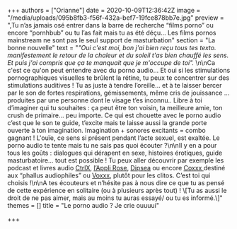 +++
authors = ["Orianne"]
date = 2020-10-09T12:36:42Z
image = "/media/uploads/095b8fb3-f56f-432a-bef7-19fce878bb7e.jpg"
preview = ",Tu n’as jamais osé entrer dans la barre de recherche “films porno” ou encore “pornhbub” ou tu l’as fait mais tu as été déçu… Les films pornos mainstream ne sont pas le seul support de masturbation"
section = "La bonne nouvelle"
text = "_\"Oui c'est moi, bon j'ai bien reçu tous tes texto. manifestement le retour de la chaleur et du soleil t'as bien chauffé les sens._ _Et puis j'ai compris que ça te manquait que je m'occupe de toi\"._ \n\nCa c'est ce qu'on peut entendre avec du porno audio... Et oui si les stimulations pornographiques visuelles te brûlent la rétine, tu peux te concentrer sur des stimulations auditives ! Tu as juste à tendre l’oreille… et à te laisser bercer par le son de fortes respirations, gémissements, même cris de jouissance … produites par une personne dont le visage t’es inconnu.. Libre à toi d’imaginer qui tu souhaites : ça peut être ton voisin, ta meilleure amie, ton crush de primaire… peu importe. Ce qui est chouette avec le porno audio c’est que le son te guide, t’excite mais te laisse aussi la grande porte ouverte à ton imagination. Imagination + sonores excitants = combo gagnant ! L'ouïe, ce sens si présent pendant l’acte sexuel, est exaltée. Le porno audio te tente mais tu ne sais pas quoi écouter ?\n\nIl y en a pour tous les goûts : dialogues qui dérapent en sexe, histoires érotiques, guide masturbatoire… tout est possible ! Tu peux aller découvrir par exemple les podcast et livres audio [CtrlX](http://ctrlx.fr/), [l’Appli Rose](https://www.audible.fr/series/LAppli-Rose-Livres-Audio/B07DQRD7MV), [Dipsea](https://www.dipseastories.com/) ou encore [Coxxx ](https://www.coxxx.org/home)destiné aux “phallus audiophiles” ou [Voxxx](https://www.voxxx.org/home), plutôt pour les clitos. C’est toi qui choisis !\n\nA tes écouteurs et n’hésite pas à nous dire ce que tu as pensé de cette expérience en solitaire (ou à plusieurs après tout) ! \\[Tu as aussi le droit de ne pas aimer, mais au moins tu auras essayé/ ou tu es informé.\\]"
themes = []
title = "Le porno audio ? Je crie ouuuui"

+++
